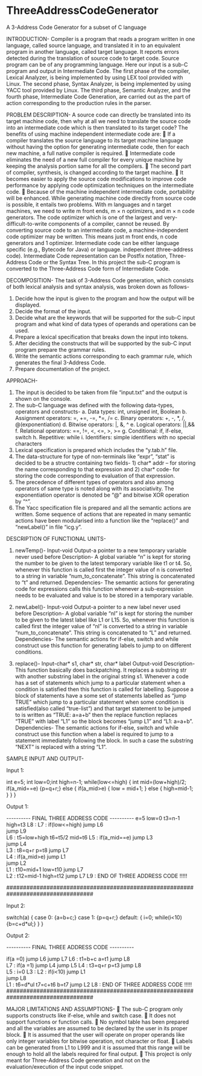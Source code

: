 # ThreeAddressCodeGenerator
A 3-Address Code Generator for a subset of C language


INTRODUCTION-
	Compiler is a program that reads a program written in one language, called source language, and translated it in to an equivalent program in another language, called target language. It reports errors detected during the translation of source code to target code. Source program can be of any programming language. Here our input is a sub-C program and output in Intermediate Code. The first phase of the compiler, Lexical Analyzer, is being implemented by using LEX tool provided with Linux. The second phase, Syntax Analyzer, is being implemented by using YACC tool provided by Linux. The third phase, Semantic Analyzer, and the fourth phase, Intermediate Code Generation, are carried out as the part of action corresponding to the production rules in the parser.

PROBLEM DESCRIPTION-
	A source code can directly be translated into its target machine code, then why at all we need to translate the source code into an intermediate code which is then translated to its target code? The benefits of using machine independent intermediate code are:
	If a compiler translates the source language to its target machine language without having the option for generating intermediate code, then for each new machine, a full native compiler is required.
	Intermediate code eliminates the need of a new full compiler for every unique machine by keeping the analysis portion same for all the compilers.
	The second part of compiler, synthesis, is changed according to the target machine.
	It becomes easier to apply the source code modifications to improve code performance by applying code optimization techniques on the intermediate code.
	Because of the machine independent intermediate code, portability will be enhanced.
While generating machine code directly from source code is possible, it entails two problems. With m languages and n target machines, we need to write m front ends, m × n optimizers, and m × n code generators. The code optimizer which is one of the largest and very-difficult-to-write components of a compiler, cannot be reused. By converting source code to an intermediate code, a machine-independent code optimizer may be written. This means just m front ends, n code generators and 1 optimizer.
 Intermediate code can be either language specific (e.g., Bytecode for Java) or language. independent (three-address code). Intermediate Code representation can be Postfix notation, Three-Address Code or the Syntax Tree. In this project the sub-C program is converted to the Three-Address Code form of Intermediate Code.
 
 
DECOMPOSITION-
	The task of 3-Address Code generation, which consists of both lexical analysis and syntax analysis, was broken down as follows-
1)	Decide how the input is given to the program and how the output will be displayed.
2)	Decide the format of the input.
3)	Decide what are the keywords that will be supported for the sub-C input program and what kind of data types of operands and operations can be used.
4)	Prepare a lexical specification that breaks down the input into tokens.
5)	After deciding the constructs that will be supported by the sub-C input program prepare the grammar rules.
6)	Write the semantic actions corresponding to each grammar rule, which generates the final 3-Address Code.
7)	Prepare documentation of the project.


APPROACH-
1)	The input is decided to be taken from file “input.txt” and the output is shown on the console.
2)	The sub-C language was defined with the following data-types, operators and constructs-
  a.	Data types: int, unsigned int, Boolean
  b.	Assignment operators:  =, +=, -=, *=, /=
  c.	Binary operators:  +, -, *, /, @(exponentiation)
  d.	Bitwise operators: |, &, ^
  e.	Logical operators: ||,&&
  f.	Relational operators: ==, !=, <, <=, >, >=
  g.	Conditional: if, if-else, switch
  h.	Repetitive:  while
  i.	Identifiers: simple identifiers with no special characters
3)	Lexical specification is prepared which includes the “y.tab.h” file.
4)	The data-structure for type of non-terminals like “expr”, “stat” is decided to be a structre containing two fields- 1) char* addr – for storing the name corresponding to that expression and 2) char* code- for storing the code corresponding to evaluation of that expression.   
5)	The precedence of different types of operators and also among operators of same type is noted along with its associativity. The exponentiation operator is denoted be “@” and bitwise XOR operation by “^”.
6)	The Yacc specification file is prepared and all the semantic actions are written. Some sequence of actions that are repeated in many semantic actions have been modularised into a function like the “replace()” and “newLabel()” in file “icg.y”. 


DESCRIPTION OF FUNCTIONAL UNITS-
1)	newTemp()-
Input-void
Output-a pointer to a new temporary variable never used before
Description- A global variable “n” is kept for storing the number to be given to the latest temporary variable like t1 or t4. So, whenever this function is called first the integer value of n is converted to a string in variable “num_to_concatenate”. This string is concatenated to “t” and returned.
Dependencies- The semantic actions for generating code for expressions calls this function whenever a sub-expression needs to be evaluated and value is to be stored in a temporary variable.

2)	newLabel()-
Input-void
Output-a pointer to a new label never used before
Description- A global variable “nl” is kept for storing the number to be given to the latest label like L1 or L15. So, whenever this function is called first the integer value of “nl” is converted to a string in variable “num_to_concatenate”. This string is concatenated to “L” and returned.
Dependencies- The semantic actions for if-else, switch and while construct use this function for generating labels to jump to on different conditions.

3)	replace()-
Input-char* s1, char* str, char* label
Output-void
Description-This function basically does backpatching. It replaces a substring str with another substring label in the original string s1. Whenever a code has a set of statements which jump to a particular statement when a condition is satisfied then this function is called for labelling. Suppose a block of statements have a some set of statements labelled as “jump TRUE” which jump to a particular statement when some condition is satisfied(also called “true-list”) and that target statement to be jumped to is written as “TRUE: a=a+b” then the replace function replaces “TRUE” with label “L1” so the block becomes “jump L1” and “L1: a=a+b”. 
Dependencies- The semantic actions for if-else, switch and while construct use this function when a label is required to jump to a statement immediately following the block. In such a case the substring “NEXT” is replaced with a string “L1”. 


SAMPLE INPUT AND OUTPUT-

Input 1:

int e=5;
int low=0;int high=n-1;
while(low<=high)
{
	int mid=(low+high)/2;
	if(a_mid==e) {p=q+r;}
	else
	{
		if(a_mid>e)
		{
			low = mid+1;
		}
		else
		{
			high=mid-1;
		}
	}
}

Output 1:

----------  FINAL THREE ADDRESS CODE ----------
e=5
low=0
t3=n-1
high=t3
L8 : L7 : if(low<=high) jump L6   
 jump L9  
L6 : t5=low+high
t6=t5/2
mid=t6
L5 : if(a_mid==e) jump L3   
jump L4  
L3 : t8=q+r
p=t8
jump L7  
L4 : if(a_mid>e) jump L1   
jump L2  
L1 : t10=mid+1
low=t10
jump L7  
L2 : t12=mid-1
high=t12
jump L7
L9 : END OF THREE ADDRESS CODE !!!!!

##################################################################################

Input 2:

switch(a)
{
	case 0: {a=b+c;}
	case 1: {p=q+r;}
	default:
	{
		i=0;
		while(i<10){b=c+d*ul;}
	}
}

Output 2:

----------  FINAL THREE ADDRESS CODE ----------

if(a   =0) jump L6
jump L7
L6 : t1=b+c
a=t1
jump L8  
L7 : 
if(a   =1) jump L4
jump L5
L4 : t3=q+r
p=t3
jump L8  
L5 : i=0
L3 : L2 : if(i<10) jump L1   
jump L8  
L1 : t6=d*ul
t7=c+t6
b=t7
jump L2
L8 : END OF THREE ADDRESS CODE !!!!!
##################################################################################


MAJOR LIMITATIONS AND ASSUMPTIONS-
	The sub-C program only supports constructs like if-else, while and switch case. 
	It does not support functions or function calls.
	No symbol table has been prepared and all the variables are assumed to be declared by the user in its proper block.
	It is assumed that the user will operate on proper operands like only integer variables for bitwise operation, not character or float.
	Labels can be generated from L1 to L999 and it is assumed that this range will be enough to hold all the labels required for final output. 
	This project is only meant for Three-Address Code generation and not on the evaluation/execution of the input code snippet.
